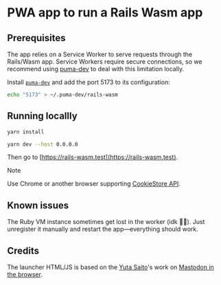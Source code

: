 # PWA app to run a Rails Wasm app

## Prerequisites

The app relies on a Service Worker to serve requests through the Rails/Wasm app.
Service Workers require secure connections, so we recommend using [puma-dev](https://github.com/puma/puma-dev) to deal with this limitation locally.

Install [`puma-dev`](https://github.com/puma/puma-dev) and add the port 5173 to its configuration:

```sh
echo "5173" > ~/.puma-dev/rails-wasm
```

## Running locallly

```sh
yarn install

yarn dev --host 0.0.0.0
```

Then go to [https://rails-wasm.test](https://rails-wasm.test).

> [!NOTE]
> Use Chrome or another browser supporting [CookieStore API](https://caniuse.com/?search=cookiestore).

## Known issues

The Ruby VM instance sometimes get lost in the worker (idk 🤷‍♂️). Just unregister it manually and restart the app—everything should work.

## Credits

The launcher HTML/JS is based on the [Yuta Saito](https://github.com/kateinoigakukun)'s work on [Mastodon in the browser](https://github.com/kateinoigakukun/mastodon/tree/katei/wasmify).
